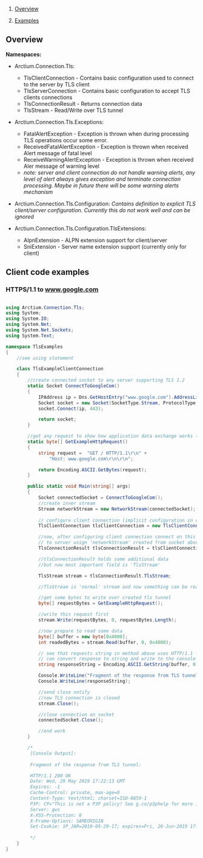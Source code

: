 1. [ Overview ](#overview)

2. [ Examples ](#examples)


## Overview

**Namespaces:**
* Arctium.Connection.Tls:
  - TlsClientConnection - Contains basic configuration used to connect to the server by TLS client
  - TlsServerConnection - Contains basic configuration to accept TLS clients connections 
  - TlsConnectionResult - Returns connection data
  - TlsStream - Read/Write over TLS tunnel

* Arctium.Connection.Tls.Exceptions:
  * FatalAlertException - Exception is thrown when during processing TLS operations occur some error.
  * ReceivedFatalAlertException - Exception is thrown when received Alert message of fatal level
  * ReceiveWarningAlertException - Exception is thrown when received Aler message of warning level
  * *note: server and client connection do not handle warning alerts, any level of alert always gives exception and terminate connection processing. Maybe in future there will be some warning alerts mechanism*

* Arctium.Connection.Tls.Configuration:
  *Contains definition to explicit TLS client/server configuration. Currently this do not work well and can be ignored*
* Arctium.Connection.Tls.Configuration.TlsExtensions:
  * AlpnExtension - ALPN extension support for client/server
  * SniExtension - Server name extension support (currently only for client)

<a name="clientcodeexamples"/>

## Client code examples


### HTTPS/1.1 to www.google.com

```cs

using Arctium.Connection.Tls;
using System;
using System.IO;
using System.Net;
using System.Net.Sockets;
using System.Text;

namespace TlsExamples
{
    //see using statement

    class TlsExampleClientConnection
    {
        //create connected socket to any server supporting TLS 1.2
        static Socket ConnectToGoogleCom()
        {
            IPAddress ip = Dns.GetHostEntry("www.google.com").AddressList[0];
            Socket socket = new Socket(SocketType.Stream, ProtocolType.Tcp);
            socket.Connect(ip, 443);

            return socket;
        }

        //get any request to show how application data exchange works (read and write)
        static byte[] GetExampleHttpRequest()
        {
            string request =  "GET / HTTP/1.1\r\n" +
                "Host: www.google.com\r\n\r\n";

            return Encoding.ASCII.GetBytes(request);
        }

        public static void Main(string[] args)
        {
            Socket connectedSocket = ConnectToGoogleCom();
            //create inner stream
            Stream networkStream = new NetworkStream(connectedSocket);
            
            // configure client connection (implicit configuration in ctor of this class)
            TlsClientConnection tlsClientConnection = new TlsClientConnection();

            //now, after configuring client connection connect on this implicitly defined configuration
            // to server usign 'networkStream' created from socket above
            TlsConnectionResult tlsConnectionResult = tlsClientConnection.Connect(networkStream);

            //tlsConnectionResult holds some additional data 
            //but now most important field is 'TlsStream'

            TlsStream stream = tlsConnectionResult.TlsStream;

            //TlsStream is 'normal' stream and now something can be readed from it or writed to it

            //get some bytes to write over created tls tunnel
            byte[] requestBytes = GetExampleHttpRequest();

            //write this request first
            stream.Write(requestBytes, 0, requestBytes.Length);

            //now prepare to read some data
            byte[] buffer = new byte[0x4000];
            int readedBytes = stream.Read(buffer, 0, 0x4000);

            // see that requests string in method above uses HTTP/1.1 - text protocol,
            // can convert response to string and write to the console window
            string responseString = Encoding.ASCII.GetString(buffer, 0, readedBytes);

            Console.WriteLine("Fragment of the response from TLS tunnel:\n");
            Console.WriteLine(responseString);

            //send close notify
            //now TLS connection is closed
            stream.Close();

            //close connection on socket
            connectedSocket.Close();

            //end work
        }

        /*
         [Console Output]:
         
         Fragment of the response from TLS tunnel:

         HTTP/1.1 200 OK
         Date: Wed, 29 May 2019 17:22:13 GMT
         Expires: -1
         Cache-Control: private, max-age=0
         Content-Type: text/html; charset=ISO-8859-1
         P3P: CP="This is not a P3P policy! See g.co/p3phelp for more info."
         Server: gws
         X-XSS-Protection: 0
         X-Frame-Options: SAMEORIGIN
         Set-Cookie: 1P_JAR=2019-05-29-17; expires=Fri, 28-Jun-2019 17:22:13 GMT; path=/; domain=.google.com [... more data ...]
         
         */
    }
}
```